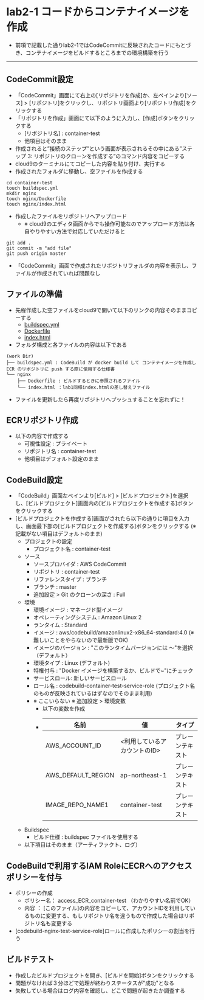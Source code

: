 # lab2-1 コードからコンテナイメージを作成
- 前項で記載した通りlab2-1ではCodeCommitに反映されたコードにもとづき、コンテナイメージをビルドするところまでの環境構築を行う

---

## CodeCommit設定
- 「CodeCommit」画面にて右上の[リポジトリを作成]か、左ペインより[ソース] > [リポジトリ]をクリックし、リポジトリ画面より[リポジトリ作成]をクリックする
- 「リポジトリを作成」画面にて以下のように入力し、[作成]ボタンをクリックする
   - [リポジトリ名] : container-test
   - 他項目はそのまま
- 作成されると”接続のステップ”という画面が表示されるその中にある”ステップ 3: リポジトリのクローンを作成する”のコマンド内容をコピーする
- cloud9のターミナルにてコピーした内容を貼り付け、実行する
- 作成されたフォルダに移動し、空ファイルを作成する
```
cd container-test
touch buildspec.yml
mkdir nginx
touch nginx/Dockerfile
touch nginx/index.html
```
- 作成したファイルをリポジトリへアップロード
   - ※ cloud9のエディタ画面からでも操作可能なのでアップロード方法は各自やりやすい方法で対応していただけると
```
git add .
git commit -m "add file"
git push origin master
```
- 「CodeCommit」画面で作成されたリポジトリフォルダの内容を表示し、ファイルが作成されていれば問題なし

## ファイルの準備
- 先程作成した空ファイルをcloud9で開いて以下のリンクの内容そのままコピーする
   - [buildspec.yml](https://github.com/YoichiSoma/sites/blob/main/docs/lab/lab2/buildspec.yml)
   - [Dockerfile](https://github.com/YoichiSoma/sites/blob/main/docs/lab/lab2/Dockerfile)
   - [index.html](https://github.com/YoichiSoma/sites/blob/main/docs/lab/lab2/index.html)
- フォルダ構成と各ファイルの内容は以下である
```
(work Dir)
├── buildspec.yml : CodeBuild が docker build して コンテナイメージを作成し ECR のリポジトリに push する際に使用する仕様書
└── nginx
    ├── Dockerfile : ビルドするときに参照されるファイル
    └── index.html ：lab1同様index.htmlの差し替えファイル
```
- ファイルを更新したら再度リポジトリへプッシュすることを忘れずに！

## ECRリポジトリ作成
- 以下の内容で作成する
   - 可視性設定 : プライベート
   - リポジトリ名 : container-test
   - 他項目はデフォルト設定のまま

## CodeBuild設定
- 「CodeBuild」画面左ペインより[ビルド] > [ビルドプロジェクト]を選択し、[ビルドプロジェクト]画面内の[ビルドプロジェクトを作成する]ボタンをクリックする
- [ビルドプロジェクトを作成する]画面がされたら以下の通りに項目を入力し、画面最下部の[ビルドプロジェクトを作成する]ボタンをクリックする (※記載がない項目はデフォルトのまま)
   - プロジェクトの設定
      - プロジェクト名 : container-test
   - ソース
      - ソースプロバイダ : AWS CodeCommit
      - リポジトリ : container-test
      - リファレンスタイプ : ブランチ
      - ブランチ : master
      - 追加設定 > Git のクローンの深さ : Full
   - 環境
      - 環境イメージ : マネージド型イメージ
      - オペレーティングシステム : Amazon Linux 2
      - ランタイム : Standard
      - イメージ : aws/codebuild/amazonlinux2-x86_64-standard:4.0 (※難しいことをやらないので最新版でOK)
      - イメージのバージョン : "このランタイムバージョンには ～"を選択（デフォルト）
      - 環境タイプ : Linux (デフォルト)
      - 特権付与 : "Docker イメージを構築するか、ビルドで~"にチェック
      - サービスロール: 新しいサービスロール
      - ロール名 : codebuild-container-test-service-role (プロジェクト名のものが反映されているはずなのでそのまま利用)
      - ※ ここいらない ※ 追加設定 > 環境変数
         - 以下の変数を作成
         - |名前|値|タイプ|
           |---|---|---|
           |AWS_ACCOUNT_ID|<利用しているアカウントのID>|プレーンテキスト|
           |AWS_DEFAULT_REGION|ap-northeast-1|プレーンテキスト|
           |IMAGE_REPO_NAME1|container-test|プレーンテキスト|
   - Buildspec
      - ビルド仕様 : buildspec ファイルを使用する
   - 以下項目はそのまま（アーティファクト、ログ）
           
## CodeBuildで利用するIAM RoleにECRへのアクセスポリシーを付与
- ポリシーの作成
   - ポリシー名： access_ECR_container-test （わかりやすい名前でOK）
   - 内容 ： [このファイル]の内容をコピーして、アカウントIDを利用しているものに変更する、もしリポジトリ名を違うもので作成した場合はリポジトリ名も変更する
- [codebuild-nginx-test-service-role]ロールに作成したポリシーの割当を行う

## ビルドテスト
- 作成したビルドプロジェクトを開き、[ビルドを開始]ボタンをクリックする
- 問題がなければ３分ほどで処理が終わりステータスが"成功"となる
- 失敗している場合はログ内容を確認し、どこで問題が起きたか調査する
